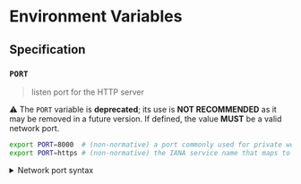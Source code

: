 # Environment Variables

## Specification

### `PORT`

> listen port for the HTTP server

⚠️ The `PORT` variable is **deprecated**; its use is **NOT RECOMMENDED** as it
may be removed in a future version. If defined, the value **MUST** be a valid
network port.

```bash
export PORT=8000  # (non-normative) a port commonly used for private web servers
export PORT=https # (non-normative) the IANA service name that maps to port 443
```

<details>
<summary>Network port syntax</summary>

Ports may be specified as a numeric value no greater than `65535`.
Alternatively, a service name can be used. Service names are resolved against
the system's service database, typically located in the `/etc/service` file on
UNIX-like systems. Standard service names are published by IANA.

</details>
